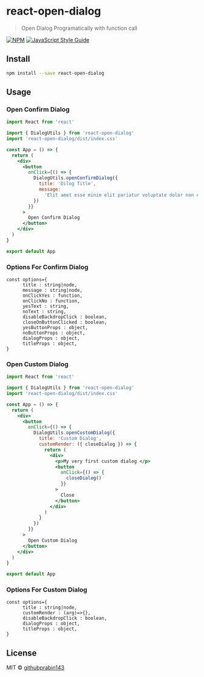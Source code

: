 # react-open-dialog

> Open Dialog Programatically with function call

[![NPM](https://img.shields.io/npm/v/react-open-dialog.svg)](https://www.npmjs.com/package/react-open-dialog) [![JavaScript Style Guide](https://img.shields.io/badge/code_style-standard-brightgreen.svg)](https://standardjs.com)

## Install

```bash
npm install --save react-open-dialog
```

## Usage

### Open Confirm Dialog

```jsx
import React from 'react'

import { DialogUtils } from 'react-open-dialog'
import 'react-open-dialog/dist/index.css'

const App = () => {
  return (
    <div>
      <button
        onClick={() => {
          DialogUtils.openConfirmDialog({
            title: 'Dilog Title',
            message:
              'Elit amet esse minim elit pariatur voluptate dolor non et. Nulla ad do amet amet mollit duis voluptate magna. Nisi in non cillum amet magna consequat occaecat adipisicing. Ex consequat qui mollit eu exercitation et do adipisicing reprehenderit. Laborum sint eu sit sit ea anim Lorem id ut qui consectetur proident eiusmod laborum. Ipsum aliquip duis fugiat veniam nulla ut.'
          })
        }}
      >
        Open Confirm Dialog
      </button>
    </div>
  )
}

export default App
```

### Options For Confirm Dialog

```
const options={
      title : string|node,
      message : string|node,
      onClickYes : function,
      onClickNo : function,
      yesText : string,
      noText : string,
      disableBackdropClick : boolean,
      closeOnButtonClicked : boolean,
      yesButtonProps : object,
      noButtonProps : object,
      dialogProps : object,
      titleProps : object,
}
```

### Open Custom Dialog

```jsx
import React from 'react'

import { DialogUtils } from 'react-open-dialog'
import 'react-open-dialog/dist/index.css'

const App = () => {
  return (
    <div>
      <button
        onClick={() => {
          DialogUtils.openCustomDialog({
            title: 'Custom Dialog',
            customRender: ({ closeDialog }) => {
              return (
                <div>
                  <p>My very first custom dialog </p>
                  <button
                    onClick={() => {
                      closeDialog()
                    }}
                  >
                    Close
                  </button>
                </div>
              )
            }
          })
        }}
      >
        Open Custom Dialog
      </button>
    </div>
  )
}

export default App
```

### Options For Custom Dialog

```
const options={
      title : string|node,
      customRender : (arg)=>{},
      disableBackdropClick : boolean,
      dialogProps : object,
      titleProps : object,
}
```

## License

MIT © [githubprabin143](https://github.com/githubprabin143)

